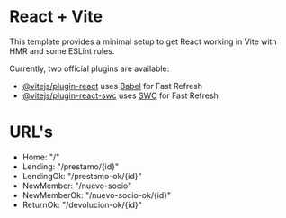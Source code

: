 # React + Vite

This template provides a minimal setup to get React working in Vite with HMR and some ESLint rules.

Currently, two official plugins are available:

- [@vitejs/plugin-react](https://github.com/vitejs/vite-plugin-react/blob/main/packages/plugin-react/README.md) uses [Babel](https://babeljs.io/) for Fast Refresh
- [@vitejs/plugin-react-swc](https://github.com/vitejs/vite-plugin-react-swc) uses [SWC](https://swc.rs/) for Fast Refresh

# URL's
- Home: "/"
- Lending: "/prestamo/{id}"
- LendingOk: "/prestamo-ok/{id}"
- NewMember: "/nuevo-socio"
- NewMemberOk: "/nuevo-socio-ok/{id}"
- ReturnOk: "/devolucion-ok/{id}"